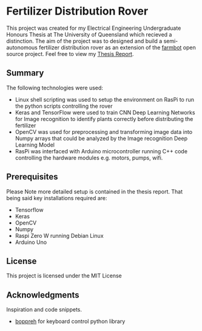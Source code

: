 # Fertilizer Distribution Rover
This project was created for my Electrical Engineering Undergraduate Honours Thesis at The University of Queensland which recieved a distinction. The aim of the project was to designed and build a semi-autonomous fertilizer distribution rover as an extension of the [farmbot](https://farm.bot/) open source project. Feel free to view my [Thesis Report](https://drive.google.com/file/d/1nP5PC57npGuRtNQ3U67S4gIUgEPupZ8T/view?usp=sharing).
 
 ## Summary
 The following technologies were used:
*	Linux shell scripting was used to setup the environment on RasPi to run the python scripts controlling the rover
* Keras and TensorFlow were used to train CNN Deep Learning Networks for Image recognition to identify plants correctly before distributing the fertilizer
* OpenCV was used for preprocessing and transforming image data into Numpy arrays that could be analyzed by the Image recognition Deep Learning Model
* RasPi was interfaced with Arduino microcontroller running C++ code controlling the hardware modules e.g. motors, pumps, wifi.

## Prerequisites
Please Note more detailed setup is contained in the thesis report. That being said key installations required are:
* Tensorflow
* Keras
* OpenCV
* Numpy
* Raspi Zero W running Debian Linux
* Arduino Uno

 ## License
This project is licensed under the MIT License 

## Acknowledgments
Inspiration and code snippets.
* [boppreh](https://github.com/boppreh/keyboard) for keyboard control python library
